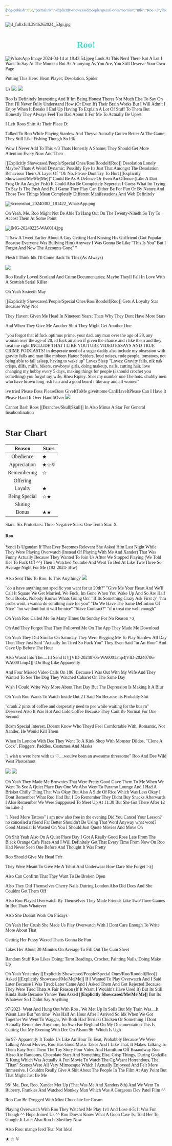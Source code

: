```yaml
---
{"dg-publish":true,"permalink":"/explicitly-showcased/people/special-ones/roo/roo/","title":"Roo <3","hideInGraph":true,"tags":["Tagless"],"noteIcon":""}
---
```


<style id="Force_Custom_Fonts" type="text/css">@font-face{font-style:normal;font-family:"Merriweather";src:local("Merriweather")}@font-face{font-style:bolder;font-family:"Merriweather";src:local("Merriweather")}@font-face{font-style:normal;font-family:"Merriweather";src:local("Merriweather");unicode-range:U+0-FF,U+2E80-9FFF,U+F900-FAFF,U+FE30-FE4F,U+20000-2FA1F}@font-face{font-style:bolder;font-family:"Merriweather";src:local("Merriweather");unicode-range:U+0-FF,U+2E80-9FFF,U+F900-FAFF,U+FE30-FE4F,U+20000-2FA1F}@font-face{font-style:normal;font-family:"Merriweather";src:local("Merriweather");unicode-range:U+0-FF}@font-face{font-style:bolder;font-family:"Merriweather";src:local("Merriweather");unicode-range:U+0-FF}:not(pre):not(code):not(textarea):not(tt):not(kbd):not(samp):not(var){font-family:"Merriweather"!important}pre,code,textarea,tt,kbd,samp,var{font-family:monospace!important}pre *,code *,textarea *,tt *,kbd *,samp *,var *{font-family:monospace!important}</style>

![il_fullxfull.3946262024_53gi.jpg](/img/user/images/il_fullxfull.3946262024_53gi.jpg)
# <center><span style="color:#40E0D0">Roo!</span></center>
![WhatsApp Image 2024-04-14 at 18.43.54.jpeg](/img/user/images/WhatsApp%20Image%202024-04-14%20at%2018.43.54.jpeg)
Look At This Nerd There Isnt A Lot I Want To Say At The Moment But As Annoying As You Are, You Still Deserve Your Own Page

Putting This Here:
Heart Player; Desolation, Spider

Us
![](https://i.imgur.com/iG6akBg.png)
![](https://i.imgur.com/ieNUZnf.png)

Roo Is Definitely Interesting And If Im Being Honest Theres Not Much Else To Say On That
I'll Never Fully Understand How (Or Even If) Their Brain Works But I Will Admit I Enjoy When It Breaks
 I End Up Having To Explain A Lot Of Stuff To Them But Honestly They Always Feel Too Bad About It For Me To Actually Be Upset


I Left Roos Shirt At Their Place D:

Talked To Roo While Playing Stardew And Theyve Actually Gotten Better At The Game; They Still Like Fishing Though So Idk

Wow I Never Add To This </3
Thats Honestly A Shame; They Should Get More Attention Every Now And Then

[[Explicitly Showcased/People/Special Ones/Roo/Roodolf\|Roo]] Desolation Lonely Maybe?
Thats A Weird Dynamic; Possibly Eye
Its Just That Amongst The Desolation Behaviour Theirs A Layer Of "Oh No, Please Dont Try To Hurt [[Explicitly Showcased/Me/Me\|Me]]" Could Be As A Defence Or Even An Offence (Like A Dart Frog Or An Angler Fish)
It Could Also Be Completely Seperate; I Guess What Im Trying To Say Is The Push And Pull Game They Play Can Either Be For Fun Or By Nature And Those Two Things Mean Completely Different Manifestations 
Anti Web Definitely 

![Screenshot_20240303_181422_WhatsApp.png](/img/user/images/Screenshot_20240303_181422_WhatsApp.png)


Oh Yeah, Me, Roo Might Not Be Able To Hang Out On The Twenty-Nineth So Try To Accost Them At Some Point 

![IMG-20240225-WA0014.jpg](/img/user/images/IMG-20240225-WA0014.jpg)


"I Saw A Tweet Earlier About A Guy Getting Hard Kissing His Girlfriend (Got Popular Because Everyone Was Bullying Him)
Anyway I Was Gonna Be Like "This Is You" But I Forgot And Now The Accounts Gone" "


Flesh I Think Idk I'll Come Back To This (As Always)

![](https://i.imgur.com/xwpnuPW.jpeg)


Roo Really Loved Scotland
And Crime Documentaries; Maybe Theyll Fall In Love With A Scottish Serial Killer

Oh Yeah
Sixteeth May

[[Explicitly Showcased/People/Special Ones/Roo/Roodolf\|Roo]] Gets A Loyalty Star Because Why Not

They Havent Given Me Head In Nineteen Years; Thats Why They Dont Have More Stars

And When They Give Me Another Shirt They Might Get Another One 

"you forgot that id fuck optimus prime, your dad, any man over the ago of 28, any woman over the age of 20, id fuck an alien if given the chance and i like them and they treat me right
INCLUDE THAT I LIKE YOUTUBE VIDEO ESSAYS AND TRUE CRIME PODCASTS!
in desperate need of a sugar daddy
also include my obsession with gravity falls and man like mobeen
Hates: Spiders, loud noises, rude people, tomatoes, not being able to fall asleep, having to wake up"
Loves Sleep
"Loves: Gravity falls, nik nak crisps, dilfs, milfs, bikers, cowboys/ girls, doing makeup, nails, cutting hair, love changing my hobby every 5 days, making things for people (i should crochet you something)
you forgot my wife, Rhea Ripley. Shes my number one
The hots: chubby men who have brown long -ish hair and a good beard
i like any and all women"

ive tried
Please Boss
PleaseBoss
GiveItToMe
giveittome
CanIHaveItPlease
Can I Have It Please
Hand It Over
HandItOver
![](https://i.imgur.com/u47eFT6.png)


Cannot Bash Roos [[Branches/Skull\|Skull]] In
Also Minus A Star For General Insubordination
# Star Chart


|    Reason     | Stars |
| :-----------: | ----- |
|   Obedience   | ★     |
| Appreciation  | ★☆⛧   |
|  Remembering  | ☆     |
|   Offering    |       |
|    Loyalty    | ★     |
| Being Special | ☆★    |
|    Sluting    |       |
|     Bonus     | ★★    |
Stars: Six
Protostars: Three
Negative Stars: One
Tenth Star: X
#### Roo
Yendi Is Ugandan If That Ever Becomes Relevant
She Asked Him Last Night While They Were Playing Overwatch (Instead Of Playing With Me And Xander)
That Was Funny Actually Because They Wanted To Join Us Aftter We Stopped Playing (We Told Her To Fuck Off ^^)
Then I Watched Youtube And Went To Bed At Like Two/Three So Average Night For Me (192·2024· Btw)

Also Sent This To Roo; Is This Anything?
![](https://i.imgur.com/qTnXD3b.jpeg)

"do u have anything not specific you want for ur 20th?"
"Give Me Your Heart And We'll Call It Square
We Get Married, We Fuck, Im Gone When You Wake Up And So Are Half Your Books, Nobody Knows Whats Going On"
"If Its Something Crazy Ask First :)"
"hm probs wont, i wanna do somthing nice for you"
"Do We Have The Same Definition Of Nice"
"no we dont but it will be nice"
"Slave Contract?"
"if u treat me well enough"

Oh Yeah Roo Called Me So Many Times On Sunday For No Reason >:(

Oh And They Forgot That They Followed Me On The App They Made Me Download

Oh Yeah They Did Similar On Saturday
They Were Begging Me To Play Stardew All Day Then They Just Said "Actually Im Tired So Fuck You"
They Even Said "in An Hour" And Gave Up Before The Hour

Also Wasnt Into The.... Ill Send It
![[VID-20240706-WA0001.mp4\|VID-20240706-WA0001.mp4]]
tOo Bug Like Apparently

And Four Missed Video Calls On 186· Because I Was Out With My Wife And They Wanted To See The Dog
They Watched Cabaret On The Same Day

Wish I Could Write Way More About That Day But The Depression Is Making It A Blur

Oh Yeah Roo Wants To Watch Inside Out 2
I Said No Because Its Probably Shit

"drank 2 pints of coffee and desperatly need to pee while waiting for the bus rn" Deserved Also It Was Hot And Cold Coffee Because They Cant Be Normal For One Second

Bdsm Special Interest, Doesnt Know Who Theyd Feel Comfortable With, Romantic, Not Xander, He Would Kill Them

When In London With Dee They Went To A Kink Shop With Monster Dildos, "Clone A Cock", Floggers, Paddles, Costumes And Masks

"i wish u were here with us ♡....woulve been an awesome threesome"
Roo And Dee Wild West Photoshoot

![](https://i.imgur.com/PGXLsKZ.jpeg)
![](https://i.imgur.com/4PR9JYr.jpeg)

Oh Yeah They Made Me  Brownies That Were Pretty Good
Gave Them To Me When We Went To See A Quiet Place Day One
We Also Went To Paramo Lounge And I Had A Brisket Chilly Thing That Was Okay But Also A Side Of Rice Which Was Less Okay
I Dont Remember What Roo Had But I Do Remember They Didnt Buy Snacks Afterwards
I Also Remember We Were Suppposed To Meet Up At 11:30 But She Got There After 12 So Like :)

"i Need More Tattoos"
i am now also free in the evening
Did You Cancel Your Lesson?
no cancelled a friend
Far Better
Shouldn't Be Using That Word Anyway
what word?
Good Material Is Wasted On You
I Should Just Quote Movies And Move On

Oh Shit Yeah Also On A Quiet Place Day I Got A Really Good Rose Late From The Black Orange Cafe Place And I Will Definitely Get That Every Time From Now On
Roo Had Never Seen One Before And Thought It Was Pretty

Roo Should Give Me Head Frfr

They Were Meant To Give Me A Tshirt And Underwear How Dare She Forget >:((

Also Can Confirm That They Want To Be Broken Open

Also They Did Themselves Cherry Nails Dutring London
Also Did Dees And She Couldnt Get Them Off

Also Roo Played Overwatch By Themselves
They Made Friends Like Two/Three Games In But Thats Whatever

Also She Doesnt Work On Fridays

Oh Yeah
Her Crush She Made Us Play Overwatch With
I Dont Care Enough To Write More About That

Getting Her Pussy Waxed
Thatts Gonna Be Fun

Takes Her About 30 Minutes On Average To Fill Out The Cum Sheet

Random Stuff Roo Likes Doing: Tarot Readings, Crochet, Painting Nails, Doing Make Up

Oh Yeah Yesterday [[Explicitly Showcased/People/Special Ones/Roo/Roodolf\|Roo]] Asked [[Explicitly Showcased/Me/Me\|Me]] If I Wanted To Play Overwatch And I Said Later Because I Was Tired; Later Came And I Asked Them And Got Rejected Because They Were Tired
Thats A Fair Reason (If It Wasnt I Wouldn't Have Used It) But Its Still Kinda Rude Because Yknow <b>You</b> Asked <b>[[Explicitly Showcased/Me/Me\|Me]]</b> But Its Whatever So I Didnt Say Anything

97·2023· Went And Hung Out With Roo , We Met Up In Solls But My Train Was....It Wasnt Late But "on time" Was Half An Hour After I Arrived So Idk
When We Got Together We Went To Waggas, We Both Had Terriaki Chicken Or Something I Dont Actually Remember Anymore, Im Swo Far Beghind On My Documentation
This Is Cutting Out My Evening With Dee On Alsom 96· Which Is Ugh

So 97· Apparently It Tookk Us Like An Hour To Eeat, Probabbly Because We Were Talking About Movies, Roo Has Good Music Takes And I Like That, It Makes Talking To Them Easy
Sent Them The Toy Story Four Video And Hamiltion Off Braaodway
Roo Alsso Ate Randoms, Chocolate Stars And Something Else, Crisp Thingy, During Godzilla X Kong Which Was Actually A Fun Movie To Watch
The Cg Wasnt Horrendous, The "Titan" Scenes Were All Very Mimeesque Which I Actually Enjoyeed And Felt More Immersive, I Couldnt Really Give A Shit About The People In The Film At Any Point But That Might Just Be Me


98· Me, Dee, Roo, Xander Met Up (That Was Me And Xanders 8th) And We Went To Ruberry, Frankies And Watched Monkey Man Which Was A Gorgeous Dev Patel Film ^^


Roo Can Be Drugged With Mint Chocolate Ice Cream

Playing Overwatch With Roo
They Watched Me Play 1v1 And Lose 4-5; It Was Fun Though ^^
Hope Joined Us ^^
Roo Doesnt Know What A Goon Cave Is; Told Her To Google It Later
Also Roo Is She/they Now

Also Roo: mango Iced Tea: Not Ideal

★
☆
⛧

